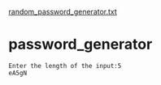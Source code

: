 [random_password_generator.txt](https://github.com/jyothi1910/password_generator/files/6681832/random_password_generator.txt)
# password_generator
```
Enter the length of the input:5
eA5gN
```

